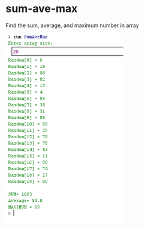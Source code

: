 # sum-ave-max
Find the sum, average, and maximum number in array

![alt text][img1]

[img1]:https://github.com/lvcc-dsa/Students/blob/master/BSIS/Quiza-Cristian/sum-ave-max/LSearch.PNG
